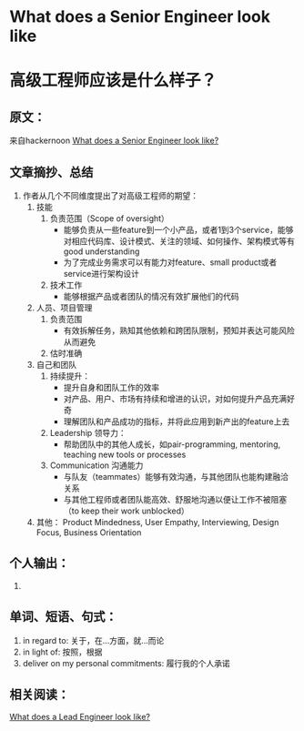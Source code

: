 

# What does a Senior Engineer look like
# 高级工程师应该是什么样子？

## 原文：
来自hackernoon [What does a Senior Engineer look like?](https://hackernoon.com/what-does-a-senior-engineer-look-like-6fd59520a11e)

## 文章摘抄、总结
1. 作者从几个不同维度提出了对高级工程师的期望：
    1. 技能
        1. 负责范围（Scope of oversight）
            - 能够负责从一些feature到一个小产品，或者1到3个service，能够对相应代码库、设计模式、关注的领域、如何操作、架构模式等有good understanding
            - 为了完成业务需求可以有能力对feature、small product或者service进行架构设计
        2. 技术工作
            - 能够根据产品或者团队的情况有效扩展他们的代码
    2. 人员、项目管理
        1. 负责范围
            - 有效拆解任务，熟知其他依赖和跨团队限制，预知并表达可能风险从而避免
        2. 估时准确
    3. 自己和团队
        1. 持续提升：
            - 提升自身和团队工作的效率
            - 对产品、用户、市场有持续和增进的认识，对如何提升产品充满好奇
            - 理解团队和产品成功的指标，并将此应用到新产出的feature上去
        2. Leadership 领导力：
            - 帮助团队中的其他人成长，如pair-programming, mentoring, teaching new tools or processes
        3. Communication 沟通能力
            - 与队友（teammates）能够有效沟通，与其他团队也能构建融洽关系
            - 与其他工程师或者团队能高效、舒服地沟通以便让工作不被阻塞（to keep their work unblocked）
    4. 其他：
        Product Mindedness, User Empathy, Interviewing, Design Focus, Business Orientation



## 个人输出：
1.

## 单词、短语、句式：
1. in regard to: 关于，在...方面，就...而论
2. in light of: 按照，根据
3. deliver on my personal commitments: 履行我的个人承诺


## 相关阅读：
[What does a Lead Engineer look like?](https://hackernoon.com/what-does-a-lead-engineer-look-like-aa462b6340f3)